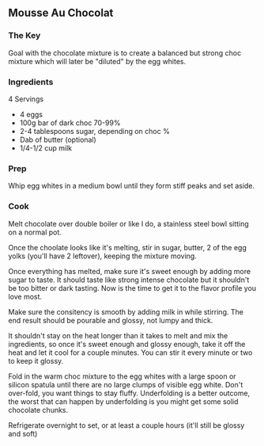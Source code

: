 ## Mousse Au Chocolat

### The Key

Goal with the chocolate mixture is to create a balanced but strong choc mixture which will later be "diluted" by the egg whites.

### Ingredients

4 Servings

* 4 eggs
* 100g bar of dark choc 70-99%
* 2-4 tablespoons sugar, depending on choc %
* Dab of butter (optional)
* 1/4-1/2 cup milk

### Prep

Whip egg whites in a medium bowl until they form stiff peaks and set aside.

### Cook

Melt chocolate over double boiler or like I do, a stainless steel bowl sitting on a normal pot.

Once the choolate looks like it's melting, stir in sugar, butter, 2 of the egg yolks (you'll have 2 leftover), keeping the mixture moving.

Once everything has melted, make sure it's sweet enough by adding more sugar to taste. It should taste like strong intense chocolate but it shouldn't be too bitter or dark tasting. Now is the time to get it to the flavor profile you love most.

Make sure the consitency is smooth by adding milk in while stirring. The end result should be pourable and glossy, not lumpy and thick.

It shouldn't stay on the heat longer than it takes to melt and mix the ingredients, so once it's sweet enough and glossy enough, take it off the heat and let it cool for a couple minutes. You can stir it every minute or two to keep it glossy.

Fold in the warm choc mixture to the egg whites with a large spoon or silicon spatula until there are no large clumps of visible egg white. Don't over-fold, you want things to stay fluffy. Underfolding is a better outcome, the worst that can happen by underfolding is you might get some solid chocolate chunks.

Refrigerate overnight to set, or at least a couple hours (it'll still be glossy and soft)

